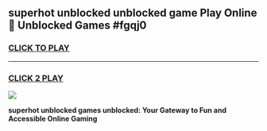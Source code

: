 
## superhot unblocked unblocked game Play Online 👋 Unblocked Games #fgqj0
<h3>
<a href="https://premium.freeplayer.one?title=superhot_unblocked&ref=21F">CLICK TO PLAY</a></h3>
<hr>

<h3>
<a href="https://premium.freeplayer.one?title=superhot_unblocked&ref=21F">CLICK 2 PLAY</a>
  
</h3>

<a href="https://premium.freeplayer.one?title=superhot_unblocked&ref=21F/"><img src="https://clearcache.store/games.png"></a>


**superhot unblocked games unblocked: Your Gateway to Fun and Accessible Online Gaming**
